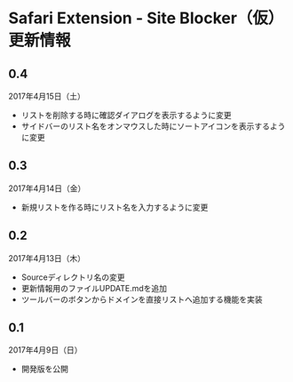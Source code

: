 # Safari Extension - Site Blocker（仮） 更新情報

## 0.4
2017年4月15日（土）
- リストを削除する時に確認ダイアログを表示するように変更
- サイドバーのリスト名をオンマウスした時にソートアイコンを表示するように変更

## 0.3
2017年4月14日（金）
- 新規リストを作る時にリスト名を入力するように変更

## 0.2
2017年4月13日（木）
- Sourceディレクトリ名の変更
- 更新情報用のファイルUPDATE.mdを追加
- ツールバーのボタンからドメインを直接リストへ追加する機能を実装

## 0.1
2017年4月9日（日）
- 開発版を公開